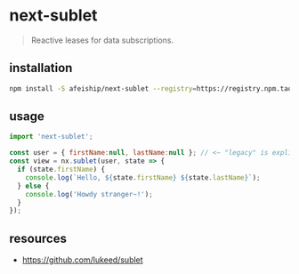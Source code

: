 # next-sublet
> Reactive leases for data subscriptions.

## installation
```bash
npm install -S afeiship/next-sublet --registry=https://registry.npm.taobao.org
```

## usage
```js
import 'next-sublet';

const user = { firstName:null, lastName:null }; // <~ "legacy" is explicit
const view = nx.sublet(user, state => {
  if (state.firstName) {
    console.log(`Hello, ${state.firstName} ${state.lastName}`);
  } else {
    console.log('Howdy stranger~!');
  }
});
```

## resources
- https://github.com/lukeed/sublet
